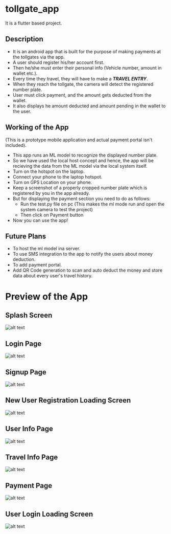 # tollgate_app

It is a flutter based project.

## Description

- It is an android app that is built for the purpose of making payments at the tollgates via the app.
- A user should register his/her account first.
- Then he/she must enter their personal info (Vehicle number, amount in wallet etc.).
- Every time they travel, they will have to make a ***TRAVEL ENTRY***.
- When they reach the tollgate, the camera will detect the registered number plate.
- User must click payment, and the amount gets deducted from the wallet.
- It also displays he amount deducted and amount pending in the wallet to the user.

## Working of the App
(This is a prototype mobile application and actual payment portal isn't included).
- This app runs an ML model to recognize the displayed number plate.
- So we have used the local host concept and hence, the app will be recieving the data from the ML model via the local system itself.
- Turn on the hotspot on the laptop.
- Connect your phone to the laptop hotspot.
- Turn on GPS Location on your phone.
- Keep a screenshot of a properly cropped number plate which is registered by you in the app already.
- But for displaying the payment section you need to do as follows:
  - Run the test.py file on pc (This makes the ml mode run and open the system camera to test the project)
  - Then click on Payment button
- Now you can use the app!

## Future Plans
- To host the ml model ina server.
- To use SMS integration to the app to notify the users about money deduction.
- To add payment portal.
- Add QR Code generation to scan and auto deduct the money and store data about every user's travel history.

# Preview of the App

## Splash Screen
![alt text](https://github.com/PSSubramanya/tollgate-app/blob/master/assets/images/1.jpeg)

## Login Page
![alt text](https://github.com/PSSubramanya/tollgate-app/blob/master/assets/images/2.jpeg)

## Signup Page
![alt text](https://github.com/PSSubramanya/tollgate-app/blob/master/assets/images/3.jpeg)

## New User Registration Loading Screen
![alt text](https://github.com/PSSubramanya/tollgate-app/blob/master/assets/images/4.jpeg)

## User Info Page
![alt text](https://github.com/PSSubramanya/tollgate-app/blob/master/assets/images/5.jpeg)

## Travel Info Page
![alt text](https://github.com/PSSubramanya/tollgate-app/blob/master/assets/images/6.jpeg)

## Payment Page
![alt text](https://github.com/PSSubramanya/tollgate-app/blob/master/assets/images/7.jpeg)

## User Login Loading Screen
![alt text](https://github.com/PSSubramanya/tollgate-app/blob/master/assets/images/8.jpeg)
